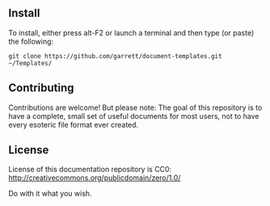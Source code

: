 ## Install

To install, either press alt-F2 or launch a terminal and then type
(or paste) the following:

    git clone https://github.com/garrett/document-templates.git ~/Templates/ 


## Contributing

Contributions are welcome! But please note: The goal of this repository is to
have a complete, small set of useful documents for most users, not to have
every esoteric file format ever created.


## License

License of this documentation repository is CC0:
http://creativecommons.org/publicdomain/zero/1.0/

Do with it what you wish.
